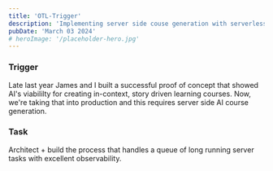```yaml
---
title: 'OTL-Trigger'
description: 'Implementing server side couse generation with serverless functions and Trigger'
pubDate: 'March 03 2024'
# heroImage: '/placeholder-hero.jpg'
---
```


### Trigger

Late last year James and I built a successful proof of concept that showed AI's viabililty for creating in-context, story driven learning courses.
Now, we're taking that into production and this requires server side AI course generation. 

### Task

Architect + build the process that handles a queue of long running server tasks with excellent observability.
